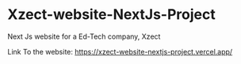 # Xzect-website-NextJs-Project

Next Js website for a Ed-Tech company, Xzect

Link To the website: https://xzect-website-nextjs-project.vercel.app/
